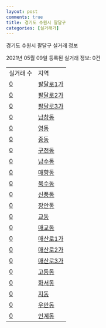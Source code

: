 ```yaml
---
layout: post
comments: true
title: 경기도 수원시 팔달구
categories: [실거래가]
---
```


경기도 수원시 팔달구 실거래 정보

2021년 05월 09일 등록된 실거래 정보: 0건


<table>
  <tr>
    <td>실거래 수</td>
    <td>지역</td>
  </tr>

  
  <tr>
    <td><a href="4111512000.html">0</a></td>
    <td><a href="4111512000.html">팔달로1가</a></td>
  </tr>
    

  <tr>
    <td><a href="4111512100.html">0</a></td>
    <td><a href="4111512100.html">팔달로2가</a></td>
  </tr>
    

  <tr>
    <td><a href="4111512200.html">0</a></td>
    <td><a href="4111512200.html">팔달로3가</a></td>
  </tr>
    

  <tr>
    <td><a href="4111512300.html">0</a></td>
    <td><a href="4111512300.html">남창동</a></td>
  </tr>
    

  <tr>
    <td><a href="4111512400.html">0</a></td>
    <td><a href="4111512400.html">영동</a></td>
  </tr>
    

  <tr>
    <td><a href="4111512500.html">0</a></td>
    <td><a href="4111512500.html">중동</a></td>
  </tr>
    

  <tr>
    <td><a href="4111512600.html">0</a></td>
    <td><a href="4111512600.html">구천동</a></td>
  </tr>
    

  <tr>
    <td><a href="4111512700.html">0</a></td>
    <td><a href="4111512700.html">남수동</a></td>
  </tr>
    

  <tr>
    <td><a href="4111512800.html">0</a></td>
    <td><a href="4111512800.html">매향동</a></td>
  </tr>
    

  <tr>
    <td><a href="4111512900.html">0</a></td>
    <td><a href="4111512900.html">북수동</a></td>
  </tr>
    

  <tr>
    <td><a href="4111513000.html">0</a></td>
    <td><a href="4111513000.html">신풍동</a></td>
  </tr>
    

  <tr>
    <td><a href="4111513100.html">0</a></td>
    <td><a href="4111513100.html">장안동</a></td>
  </tr>
    

  <tr>
    <td><a href="4111513200.html">0</a></td>
    <td><a href="4111513200.html">교동</a></td>
  </tr>
    

  <tr>
    <td><a href="4111513300.html">0</a></td>
    <td><a href="4111513300.html">매교동</a></td>
  </tr>
    

  <tr>
    <td><a href="4111513400.html">0</a></td>
    <td><a href="4111513400.html">매산로1가</a></td>
  </tr>
    

  <tr>
    <td><a href="4111513500.html">0</a></td>
    <td><a href="4111513500.html">매산로2가</a></td>
  </tr>
    

  <tr>
    <td><a href="4111513600.html">0</a></td>
    <td><a href="4111513600.html">매산로3가</a></td>
  </tr>
    

  <tr>
    <td><a href="4111513700.html">0</a></td>
    <td><a href="4111513700.html">고등동</a></td>
  </tr>
    

  <tr>
    <td><a href="4111513800.html">0</a></td>
    <td><a href="4111513800.html">화서동</a></td>
  </tr>
    

  <tr>
    <td><a href="4111513900.html">0</a></td>
    <td><a href="4111513900.html">지동</a></td>
  </tr>
    

  <tr>
    <td><a href="4111514000.html">0</a></td>
    <td><a href="4111514000.html">우만동</a></td>
  </tr>
    

  <tr>
    <td><a href="4111514100.html">0</a></td>
    <td><a href="4111514100.html">인계동</a></td>
  </tr>
    


</table>
    